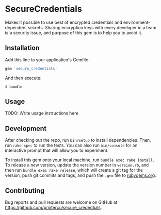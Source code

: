 # SecureCredentials

Makes it possible to use best of encrypted credentials
and environment-dependent secrets. Sharing encryption keys with
every developer in a team is a security issue, and purpose of this gem
is to help you to avoid it.

## Installation

Add this line to your application's Gemfile:

```ruby
gem 'secure_credentials'
```

And then execute:

    $ bundle

## Usage

TODO: Write usage instructions here

## Development

After checking out the repo, run `bin/setup` to install dependencies.
Then, run `rake spec` to run the tests.
You can also run `bin/console` for an interactive prompt that will allow you to experiment.

To install this gem onto your local machine, run `bundle exec rake install`.
To release a new version, update the version number in `version.rb`,
and then run `bundle exec rake release`, which will create a git tag for the version,
push git commits and tags, and push the `.gem` file to [rubygems.org](https://rubygems.org).

## Contributing

Bug reports and pull requests are welcome on GitHub at
https://github.com/printercu/secure_credentials.
